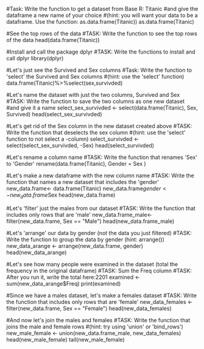 #Task: Write the function to get a dataset from Base R: Titanic
#and give the dataframe a new name of your choice
#(hint: you will want your data to be a dataframe. Use the function: as.data.frame(Titanic))
as.data.frame(Titanic)

#See the top rows of the data
#TASK: Write the function to see the top rows of the data
head(data.frame(Titanic))

#Install and call the package dplyr
#TASK: Write the functions to install and call dplyr
library(dplyr)

#Let's just see the Survived and Sex columns
#Task: Write the function to 'select' the Survived and Sex columns 
#(hint: use the 'select' function)
data.frame(Titanic)%>%select(sex,survivded)

#Let's name the dataset with just the two columns, Survived and Sex
#TASK: Write the function to save the two columns as one new dataset
#and give it a name
select_sex_survivded <- select(data.frame(Titanic), Sex, Survived)
head(select_sex_survivded)

#Let's get rid of the Sex column in the new dataset created above
#TASK: Write the function that deselects the sex column
#(hint: use the 'select' function to not select a -column)
select_survivded <- select(select_sex_survivded, -Sex)
head(select_survivded)

#Let's rename a column name
#TASK: Write the function that renames 'Sex' to 'Gender'
rename(data.frame(Titanic), Gender = Sex )

#Let's make a new dataframe with the new column name
#TASK: Write the function that names a new dataset that includes the 'gender' 
new_data.frame<- data.frame(Titanic)
new_data.frame$gender <-new_data.frame$Sex
head(new_data.frame)

#Let's 'filter' just the males from our dataset
#TASK: Write the function that includes only rows that are 'male'
new_data.frame_male<- filter(new_data.frame, Sex == "Male")
head(new_data.frame_male)

#Let's 'arrange' our data by gender (not the data you just filtered)
#TASK: Write the function to group the data by gender (hint: arrange())
new_data_arange <- arrange(new_data.frame, gender)
head(new_data_arange)

#Let's see how many people were examined in the dataset (total the frequency in the original dataframe)
#TASK: Sum the Freq column
#TASK: After you run it, write the total here:2201
examined <- sum(new_data_arange$Freq)
print(examined)

#Since we have a males dataset, let's make a females dataset
#TASK: Write the function that includes only rows that are 'female'
new_data_females <- filter(new_data.frame, Sex == "Female")
head(new_data_females)

#And now let's join the males and females
#TASK: Write the function that joins the male and female rows 
#(hint: try using 'union' or 'bind_rows')
new_male_female <- union(new_data.frame_male, new_data_females)
head(new_male_female)
tail(new_male_female)
